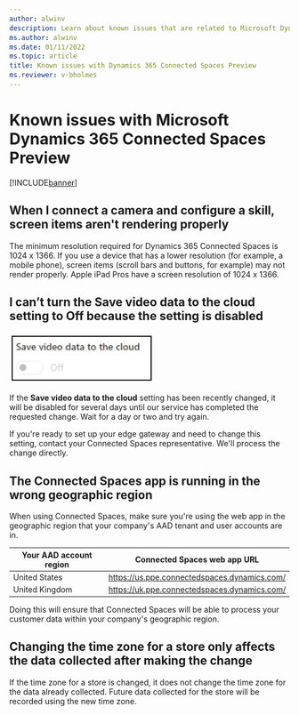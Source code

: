 ```yaml
---
author: alwinv
description: Learn about known issues that are related to Microsoft Dynamics 365 Connected Spaces Preview.
ms.author: alwinv
ms.date: 01/11/2022
ms.topic: article
title: Known issues with Dynamics 365 Connected Spaces Preview
ms.reviewer: v-bholmes
---
```


# Known issues with Microsoft Dynamics 365 Connected Spaces Preview

[!INCLUDE[banner](includes/banner.md)]

## When I connect a camera and configure a skill, screen items aren't rendering properly

The minimum resolution required for Dynamics 365 Connected Spaces is 1024 x 1366. If you use a device that has a lower resolution (for example, a mobile phone), screen items (scroll bars and buttons, for example) may not render properly. Apple iPad Pros have a screen resolution of 1024 x 1366. 

## I can’t turn the Save video data to the cloud setting to Off because the setting is disabled
 
![Screenshot of Save video data to the cloud setting.](media/known-issues-cloud-storage.jpg "Screenshot of Save video data to the cloud setting")

If the **Save video data to the cloud** setting has been recently changed, it will be disabled for several days until our service has completed the requested change. Wait for a day or two and try again. 

If you're ready to set up your edge gateway and need to change this setting, contact your Connected Spaces representative. We'll process the change directly.

## The Connected Spaces app is running in the wrong geographic region

When using Connected Spaces, make sure you're using the web app in the geographic region that your company's AAD tenant and user accounts are in.

| Your AAD account region | Connected Spaces web app URL |
| --- | --- |
| United States | https://us.ppe.connectedspaces.dynamics.com/ |
| United Kingdom | https://uk.ppe.connectedspaces.dynamics.com/ |

Doing this will ensure that Connected Spaces will be able to process your customer data within your company's geographic region.

## Changing the time zone for a store only affects the data collected after making the change

If the time zone for a store is changed, it does not change the time zone for the data already collected. Future data collected for the store will be recorded using the new time zone.


